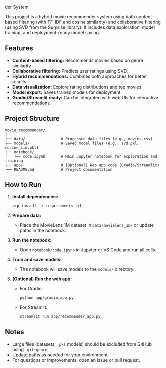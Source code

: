 der System

This project is a hybrid movie recommender system using both content-based filtering (with TF-IDF and cosine similarity) and collaborative filtering (using SVD from the Surprise library). It includes data exploration, model training, and deployment-ready model saving.

## Features

- **Content-based filtering:** Recommends movies based on genre similarity.
- **Collaborative filtering:** Predicts user ratings using SVD.
- **Hybrid recommendations:** Combines both approaches for better results.
- **Data visualization:** Explore rating distributions and top movies.
- **Model export:** Saves trained models for deployment.
- **Gradio/Streamlit ready:** Can be integrated with web UIs for interactive recommendations.

## Project Structure

```
movie_recommender/
│
├── data/                # Processed data files (e.g., movies.csv)
├── models/              # Saved model files (e.g., svd.pkl, cosine_sim.pkl)
├── notebook/
│   └── code.ipynb       # Main Jupyter notebook for exploration and training
├── app/                 # (Optional) Web app code (Gradio/Streamlit)
└── README.md            # Project documentation
```

## How to Run

1. **Install dependencies:**
    ```sh
    pip install -r requirements.txt
    ```

2. **Prepare data:**
    - Place the MovieLens 1M dataset in `data/movielens_1m/` or update paths in the notebook.

3. **Run the notebook:**
    - Open `notebook/code.ipynb` in Jupyter or VS Code and run all cells.

4. **Train and save models:**
    - The notebook will save models to the `models/` directory.

5. **(Optional) Run the web app:**
    - For Gradio:  
      ```sh
      python app/gradio_app.py
      ```
    - For Streamlit:  
      ```sh
      streamlit run app/recommender_app.py
      ```

## Notes

- Large files (datasets, `.pkl` models) should be excluded from GitHub using `.gitignore`.
- Update paths as needed for your environment.
- For questions or improvements, open an issue or pull request.
